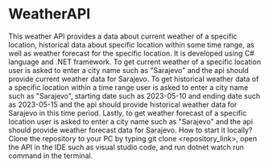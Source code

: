 # WeatherAPI
This weather API provides a data about current weather of a specific location, historical data about specific location within some time range, as well as weather forecast for the specific location. It is developed using C# language and .NET framework. To get current weather of a specific location user is asked to enter a city name such as "Sarajevo" and the api should provide current weather data for Sarajevo. To get historical weather data of a specific location within a time range user is asked to enter a city name such as "Sarajevo", starting date such as 2023-05-10 and ending date such as 2023-05-15 and the api should provide historical  weather data for Sarajevo in this time period. Lastly, to get weather forecast of a specific location user is asked to enter a city name such as "Sarajevo" and the api should provide weather forecast data for Sarajevo.
How to start it locally?
Clone the repository to your PC by typing git clone <repository_link>, open the API in the IDE such as visual studio code, and run dotnet watch run command in the terminal.
